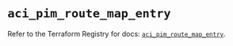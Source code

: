 # `aci_pim_route_map_entry`

Refer to the Terraform Registry for docs: [`aci_pim_route_map_entry`](https://registry.terraform.io/providers/ciscodevnet/aci/2.17.0/docs/resources/pim_route_map_entry).
